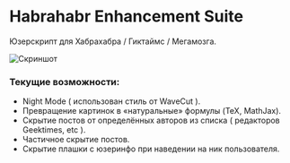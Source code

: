 # Habrahabr Enhancement Suite
Юзерскрипт для Хабрахабра / Гиктаймс / Мегамозга.

![Скриншот](https://habrastorage.org/getpro/geektimes/post_images/8df/3a5/551/8df3a55512cc12a6038cfe8545ee7310.png)

### Текущие возможности:
 - Night Mode ( использован стиль от WaveCut ).
 - Превращение картинок в «натуральные» формулы (TeX, MathJax).
 - Скрытие постов от определённых авторов из списка ( редакторов Geektimes, etc ).
 - Частичное скрытие постов.
 - Скрытие плашки с юзеринфо при наведении на ник пользователя.
